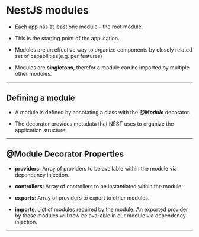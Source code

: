 # NestJS modules

- Each app has at least one module - the root module.

- This is the starting point of the application.

- Modules are an effective way to organize components by closely related set of capabilities(e.g. per features)

- Modules are **singletons**, therefor a module can be imported by multiple other modules.

---

## Defining a module

- A module is defined by annotating a class with the _**@Module**_ decorator.

- The decorator provides metadata that NEST uses to organize the application structure.

---

## @Module Decorator Properties

- **providers**: Array of providers to be available within the module via dependency injection.

- **controllers**: Array of controllers to be instantiated within the module.

- **exports**: Array of providers to export to other modules.

- **imports**: List of modules required by the module. An exported provider by these modules will now be available in our module via dependency injection.

---
